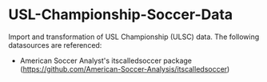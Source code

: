 # USL-Championship-Soccer-Data
Import and transformation of USL Championship (ULSC) data. The following datasources are referenced:

  - American Soccer Analyst's itscalledsoccer package (https://github.com/American-Soccer-Analysis/itscalledsoccer)
